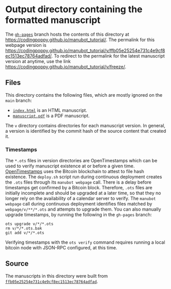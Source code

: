 # Output directory containing the formatted manuscript

The [`gh-pages`](https://github.com/codingpoppy/manubot_tutorial/tree/gh-pages) branch hosts the contents of this directory at <https://codingpoppy.github.io/manubot_tutorial/>.
The permalink for this webpage version is <https://codingpoppy.github.io/manubot_tutorial/v/ffb05e25254e731c4e9cf8ec1513ec78764adfad/>.
To redirect to the permalink for the latest manuscript version at anytime, use the link <https://codingpoppy.github.io/manubot_tutorial/v/freeze/>.

## Files

This directory contains the following files, which are mostly ignored on the `main` branch:

+ [`index.html`](index.html) is an HTML manuscript.
+ [`manuscript.pdf`](manuscript.pdf) is a PDF manuscript.

The `v` directory contains directories for each manuscript version.
In general, a version is identified by the commit hash of the source content that created it.

### Timestamps

The `*.ots` files in version directories are OpenTimestamps which can be used to verify manuscript existence at or before a given time.
[OpenTimestamps](https://opentimestamps.org/) uses the Bitcoin blockchain to attest to file hash existence.
The `deploy.sh` script run during continuous deployment creates the `.ots` files through its `manubot webpage` call.
There is a delay before timestamps get confirmed by a Bitcoin block.
Therefore, `.ots` files are initially incomplete and should be upgraded at a later time, so that they no longer rely on the availability of a calendar server to verify.
The `manubot webpage` call during continuous deployment identifies files matched by `webpage/v/**/*.ots` and attempts to upgrade them.
You can also manually upgrade timestamps, by running the following in the `gh-pages` branch:

```shell
ots upgrade v/*/*.ots
rm v/*/*.ots.bak
git add v/*/*.ots
```

Verifying timestamps with the `ots verify` command requires running a local bitcoin node with JSON-RPC configured, at this time.

## Source

The manuscripts in this directory were built from
[`ffb05e25254e731c4e9cf8ec1513ec78764adfad`](https://github.com/codingpoppy/manubot_tutorial/commit/ffb05e25254e731c4e9cf8ec1513ec78764adfad).
